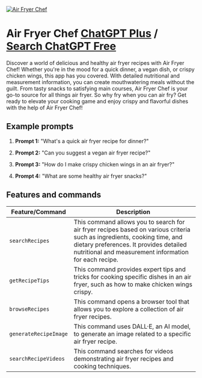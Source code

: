 
[![Air Fryer Chef](https://files.oaiusercontent.com/file-kLdOfCd58ZjPbdtgf59ViLfj?se=2123-10-20T08%3A38%3A26Z&sp=r&sv=2021-08-06&sr=b&rscc=max-age%3D31536000%2C%20immutable&rscd=attachment%3B%20filename%3Dd622742d-4fd1-4bb2-9391-e648d4832cb5.png&sig=V/DPLS/QhrX3MFaJsJ9PcQf8zlXHSvNEJf8sJXXnhss%3D)](https://chat.openai.com/g/g-X7lB1U6qS-air-fryer-chef)

# Air Fryer Chef [ChatGPT Plus](https://chat.openai.com/g/g-X7lB1U6qS-air-fryer-chef) / [Search ChatGPT Free](https://gptcall.net/index.html#/?search=Air%20Fryer%20Chef)

Discover a world of delicious and healthy air fryer recipes with Air Fryer Chef! Whether you're in the mood for a quick dinner, a vegan dish, or crispy chicken wings, this app has you covered. With detailed nutritional and measurement information, you can create mouthwatering meals without the guilt. From tasty snacks to satisfying main courses, Air Fryer Chef is your go-to source for all things air fryer. So why fry when you can air fry? Get ready to elevate your cooking game and enjoy crispy and flavorful dishes with the help of Air Fryer Chef!

## Example prompts

1. **Prompt 1:** "What's a quick air fryer recipe for dinner?"

2. **Prompt 2:** "Can you suggest a vegan air fryer recipe?"

3. **Prompt 3:** "How do I make crispy chicken wings in an air fryer?"

4. **Prompt 4:** "What are some healthy air fryer snacks?"


## Features and commands

| Feature/Command | Description |
| --- | --- |
| `searchRecipes` | This command allows you to search for air fryer recipes based on various criteria such as ingredients, cooking time, and dietary preferences. It provides detailed nutritional and measurement information for each recipe. |
| `getRecipeTips` | This command provides expert tips and tricks for cooking specific dishes in an air fryer, such as how to make chicken wings crispy. |
| `browseRecipes` | This command opens a browser tool that allows you to explore a collection of air fryer recipes. |
| `generateRecipeImage` | This command uses DALL·E, an AI model, to generate an image related to a specific air fryer recipe. |
| `searchRecipeVideos` | This command searches for videos demonstrating air fryer recipes and cooking techniques. |


